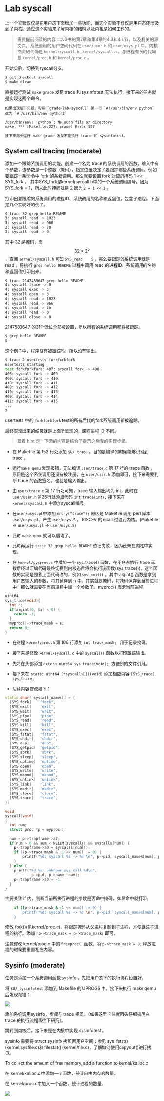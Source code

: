 # Lab syscall

上一个实验仅仅是在用户态下面增加一些功能，而这个实验不仅仅是用户态还涉及到了内核。通过这个实验来了解内核的结构以及内核是如何工作的。

> 需要提前阅读的内容：xv6书的第2章和第4章的4.3和4.4节，以及相关的源文件。系统调用的用户空间代码在 `user/user.h` 和 `user/usys.pl` 中。内核空间的代码是 `kernel/syscall.h` , `kernel/syscall.c`。与进程有关的代码是 `kernel/proc.h` 和 `kernel/proc.c` 。

开始实验，切换到syscall分支。

```sh
$ git checkout syscall
$ make clean
``` 

直接运行测试 `make grade` 发现 trace 和 sysinfotest 无法执行，接下来的任务就是实现这两个命令。

    如果出现如下问题，可将 `grade-lab-syscall` 第一行 `#!/usr/bin/env python` 改为 `#!/usr/bin/env python3` 

    /usr/bin/env: ‘python’: No such file or directory
    make: *** [Makefile:227: grade] Error 127

    接下来再次运行 make grade 发现不能执行 trace 和 sysinfotest。

## System call tracing (moderate)

添加一个跟踪系统调用的功能。创建一个名为 trace 的系统调用的函数。输入中有个参数，该参数是一个整数（掩码），指定位置决定了要跟踪哪些系统调用。例如要跟踪一条命令中 fork 的系统调用。那么就要设置 fork 对应的掩码 1 << SYS_fork ， 其中SYS_fork是kernel/syscall.h中的一个系统调用编号。因为 SYS_fork = 1，所以此时掩码就是 2 因为 `2 = 1 << 1` 。

打印出要跟踪的系统调用的进程ID、系统调用的名称和返回值，包含子进程。下面是几个实现好的例子。

```sh
$ trace 32 grep hello README
3: syscall read -> 1023
3: syscall read -> 966
3: syscall read -> 70
3: syscall read -> 0
```

其中 32 是掩码，而 $$32 = 2^5$$ ，查阅 `kernel/syscall.h` 可知 `SYS_read    5` ，那么要跟踪的系统调用就是 read 。将执行 `grep hello README` 过程中调用 read 的进程ID、系统调用的名称和返回值打印出来。

```sh
$ trace 2147483647 grep hello README
4: syscall trace -> 0
4: syscall exec -> 3
4: syscall open -> 3
4: syscall read -> 1023
4: syscall read -> 966
4: syscall read -> 70
4: syscall read -> 0
4: syscall close -> 0
```

2147583647 的31个低位全部被设置，所以所有的系统调用都将被跟踪。

```sh
$ grep hello README
$
```

这个例子中，程序没有被跟踪吗，所以没有输出。

```sh
$ trace 2 usertests forkforkfork
usertests starting
test forkforkfork: 407: syscall fork -> 408
408: syscall fork -> 409
409: syscall fork -> 410
410: syscall fork -> 411
409: syscall fork -> 412
410: syscall fork -> 413
409: syscall fork -> 414
411: syscall fork -> 415
...
$   
```

usertests 中的 `forkforkfork` test的所有后代的fork系统调用都被追踪。

最终实现出来的结果就是上面所呈现的，课程进程 ID 不同。

> 跟着 hint 走，下面的内容是结合了提示之后我的实现步骤。

* 在 Makefile 第 152 行处添加 `$U/_trace` 。目的是编译的时候能够识别到 trace 。

* 运行`make qemu` 发现报错，无法编译 `user/trace.c` 第 17 行的 trace 函数 。原因是这个系统调用还没有被注册，在 `user/user.h` 添加即可，接下来需要判断 trace 的函数签名，也就是输入输出。

* 由 `user/trace.c` 第 17 行处可知，trace 输入输出均为 int，此时在 `user/user.h` 第26行处添加代码 `int trace(int);` 接下来在 `kernel/syscall.h` 中添加syscall编号。 

* 在`user/usys.pl`中添加 `entry("trace");` 原因是 Makefile 调用 perl 脚本 `user/usys.pl`，产生`user/usys.S` 。 RISC-V 的 ecall 过渡到内核。(Makefile => `user/usys.pl` => `user/usys.S`)

* 此时 `make qemu` 就可以启动了。

* 此时再运行 `trace 32 grep hello README` 依旧失败，因为还未在内核中实现。

* 在 `kernel/sysproc.c` 中增加一个 sys_trace() 函数，在用户态执行 trace 函数后经过汇编代码最终切换到内核态后将会执行该函数(sys_trace())。这个函数的实现是照着上面代码改的，例如 `sys_exit()` 。其中 argint() 函数是拿到用户态输入的参数，将其保存到 n 中，其实就是掩码，将掩码保存到当前进程中，那么就需要在当前进程中加一个参数了。myproc() 表示当前进程，

```cpp
uint64
sys_trace(void){
  int n;
  if(argint(0, &n) < 0) {
    return -1;
  }
  myproc()->trace_mask = n;
  return 0;
}
```

* 在进程 `kernel/proc.h` 第 106 行添加 `int trace_mask; ` 用于记录掩码。

* 接下来是修改 `kernel/syscall.c` 中的 `syscall()` 函数以打印跟踪输出。
* 先将在头部添加 `extern uint64 sys_trace(void); `方便别的文件引用。
* 接下来在 `static uint64 (*syscalls[])(void)` 添加相应内容 `[SYS_trace]   sys_trace,`
* 后续内容修改如下：

```cpp
static char* syscall_names[] = {
  [SYS_fork]    "fork",
  [SYS_exit]    "exit",
  [SYS_wait]    "wait",
  [SYS_pipe]    "pipe",
  [SYS_read]    "read",
  [SYS_kill]    "kill",
  [SYS_exec]    "exec",
  [SYS_fstat]   "fstat",
  [SYS_chdir]   "chdir",
  [SYS_dup]     "dup",
  [SYS_getpid]  "getpid",
  [SYS_sbrk]    "sbrk",
  [SYS_sleep]   "sleep",
  [SYS_uptime]  "uptime",
  [SYS_open]    "open",
  [SYS_write]   "write",
  [SYS_mknod]   "mknod",
  [SYS_unlink]  "unlink",
  [SYS_link]    "link",
  [SYS_mkdir]   "mkdir",
  [SYS_close]   "close",
  [SYS_trace]   "trace",
};

void
syscall(void)
{
  int num;
  struct proc *p = myproc();

  num = p->trapframe->a7;
  if(num > 0 && num < NELEM(syscalls) && syscalls[num]) {
    p->trapframe->a0 = syscalls[num]();
    if ((p->trace_mask & (1 << num)) != 0) {                                  
        printf("%d: syscall %s -> %d \n", p->pid, syscall_names[num], p->trapframe->a0);
    }
  } else {
    printf("%d %s: unknown sys call %d\n",
            p->pid, p->name, num);
    p->trapframe->a0 = -1;
  }
}

```

主要关注 if 内，判断当前所执行进程的参数是否命中掩码，如果命中就打印。

```sh
    if ((p->trace_mask & (1 << num)) != 0) {                                  
        printf("%d: syscall %s -> %d \n", p->pid, syscall_names[num], p->trapframe->a0);
    }
```

修改 fork()(见kernel/proc.c)，将跟踪掩码从父进程复制到子进程，方便跟踪子进程的执行。添加 `np->trace_mask = p->trace_mask;` 即可。

注意修改 kernel/proc.c 中的 `freeproc()` 函数，将 `p->trace_mask = 0;` 释放进程的时候要重置相应内容。

## Sysinfo (moderate)

任务是添加一个系统调用函数 sysinfo ，先把用户态下的执行流程设置好。

将 `$U/_sysinfotest` 添加到 Makefile 的 UPROGS 中。接下来执行 make qemu 后发现报错：

![](image/3-lab2/1642769782429.png)

添加系统调用sysinfo，步骤与 trace 相同。（如果这里卡住就回头仔细搞明白 trace 的执行流程再往下研究）。

跳转到内核后，接下来是在内核中实现 sysinfotest 。

sysinfo 需要将 struct sysinfo 拷贝回用户空间；参见 sys_fstat() (kernel/sysfile.c)和 filestat() (kernel/file.c)，了解如何使用copyout()进行拷贝。

To collect the amount of free memory, add a function to kernel/kalloc.c

在 kernel/kalloc.c 中添加一个函数，统计自由内存的数量。

在 kernel/proc.c中加入一个函数，统计进程的数量。

![](image/3-lab2/1642775311557.png)
